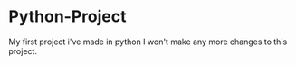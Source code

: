 # Python-Project
My first project i've made in python
I won't make any more changes to this project.
